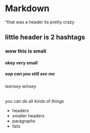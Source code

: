 # Markdown

^that was a header
 its pretty crazy

## little header is 2 hashtags

### wow  this is small

#### okey very small

##### oop can you still see me

###### teensey winsey

you can do all kinds of things
 * headers
 * smaller headers
 * paragraphs
 * lists
